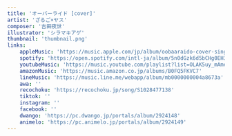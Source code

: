 ```yaml
---
title: 'オーバーライド [cover]'
artist: 'ざるご×ヤス'
composer: '吉田夜世'
illustrator: 'シラマキアゲ'
thumbnail: 'thumbnail.png'
links:
    appleMusic: 'https://music.apple.com/jp/album/oobaaraido-cover-single/1837833418'
    spotify: 'https://open.spotify.com/intl-ja/album/5n0dGzk6d5bCHg0EH3uTmk'
    youtubeMusic: 'https://music.youtube.com/playlist?list=OLAK5uy_mAmeQ8pqgbeqsPvreVBiRgjqaxeGc4nE4'
    amazonMusic: 'https://music.amazon.co.jp/albums/B0FQ5FKVC7'
    lineMusic: 'https://music.line.me/webapp/album/mb0000000004a8673a'
    awa: ''
    recochoku: 'https://recochoku.jp/song/S1028477138'
    tiktok: ''
    instagram: ''
    facebook: ''
    dwango: 'https://pc.dwango.jp/portals/album/2924148'
    animelo: 'https://pc.animelo.jp/portals/album/2924149'
---
```

